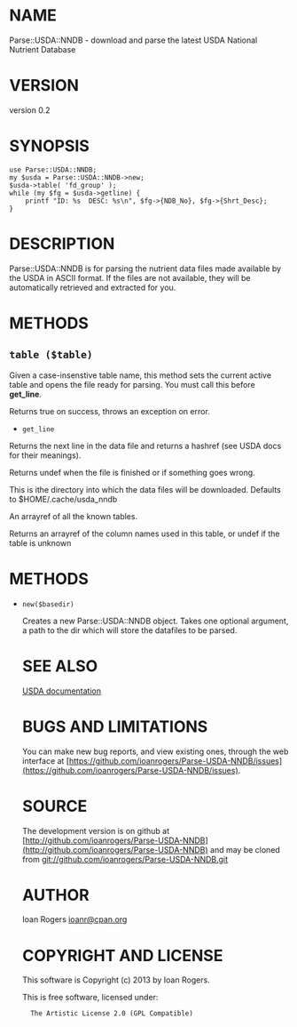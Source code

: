 # NAME

Parse::USDA::NNDB - download and parse the latest USDA National Nutrient Database

# VERSION

version 0.2

# SYNOPSIS

    use Parse::USDA::NNDB;
    my $usda = Parse::USDA::NNDB->new;
    $usda->table( 'fd_group' );
    while (my $fg = $usda->getline) {
        printf "ID: %s  DESC: %s\n", $fg->{NDB_No}, $fg->{Shrt_Desc};
    }

# DESCRIPTION

Parse::USDA::NNDB is for parsing the nutrient data files made available by the
USDA in ASCII format. If the files are not available, they will be automatically
retrieved and extracted for you.

# METHODS

## `table ($table)`

Given a case-insenstive table name, this method sets the current active table
and opens the file ready for parsing. You must call this before __get\_line__.

Returns true on success, throws an exception on error.

- `get_line`

Returns the next line in the data file and returns a hashref
(see USDA docs for their meanings).

Returns undef when the file is finished or if something goes wrong.

This is ithe directory into which the data files will be downloaded.
Defaults to $HOME/.cache/usda\_nndb

An arrayref of all the known tables.

Returns an arrayref of the column names used in this table, or undef if the
table is unknown

# METHODS

- `new($basedir)`

    Creates a new Parse::USDA::NNDB object. Takes one optional argument, a path
    to the dir which will store the datafiles to be parsed.

    # SEE ALSO

    [USDA documentation](http://www.ars.usda.gov/Services/docs.htm?docid=8964)

    # BUGS AND LIMITATIONS

    You can make new bug reports, and view existing ones, through the
    web interface at [https://github.com/ioanrogers/Parse-USDA-NNDB/issues](https://github.com/ioanrogers/Parse-USDA-NNDB/issues).

    # SOURCE

    The development version is on github at [http://github.com/ioanrogers/Parse-USDA-NNDB](http://github.com/ioanrogers/Parse-USDA-NNDB)
    and may be cloned from [git://github.com/ioanrogers/Parse-USDA-NNDB.git](git://github.com/ioanrogers/Parse-USDA-NNDB.git)

    # AUTHOR

    Ioan Rogers <ioanr@cpan.org>

    # COPYRIGHT AND LICENSE

    This software is Copyright (c) 2013 by Ioan Rogers.

    This is free software, licensed under:

        The Artistic License 2.0 (GPL Compatible)
